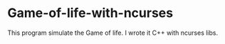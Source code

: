 # Game-of-life-with-ncurses
This program simulate the Game of life. I wrote it C++ with ncurses libs.
